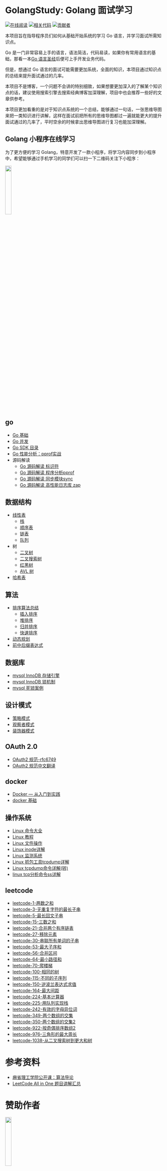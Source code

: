 # GolangStudy: Golang 面试学习

[![在线阅读](https://badgen.net/badge/page/%E5%9C%A8%E7%BA%BF%E9%98%85%E8%AF%BB?icon=github&label)](https://cnymw.github.io/GolangStudy)
[![相关代码](https://badgen.net/badge/icon/%E7%9B%B8%E5%85%B3%E4%BB%A3%E7%A0%81?icon=github&label)](https://github.com/cnymw/learnGo)
[![贡献者](https://badgen.net/github/contributors/cnymw/GolangStudy)](https://github.com/cnymw/GolangStudy/graphs/contributors)

本项目旨在指导程序员们如何从基础开始系统的学习 Go 语言，并学习面试所需知识点。

Go 是一门非常容易上手的语言，语法简洁，代码易读，如果你有常用语言的基础，那看一本[Go 语言圣经](https://docs.hacknode.org/gopl-zh/index.html)后便可上手开发业务代码。

但是，想通过 Go 语言的面试可能需要更加系统，全面的知识，本项目通过知识点的总结来提升面试通过的几率。

本项目不是博客，一个问题不会讲的特别细致，如果想要更加深入的了解某个知识点的话，建议使用搜索引擎去搜索经典博客加深理解，项目中也会推荐一些好的文章供参考。

本项目更加看重的是对于知识点系统的一个总结，能够通过一句话，一张思维导图来把一类知识进行讲解，这样在面试前把所有的思维导图都过一遍就能更大的提升面试通过的几率了，平时空余的时候拿出思维导图进行复习也能加深理解。

## Golang 小程序在线学习

为了更方便的学习 Golang，特意开发了一款小程序，将学习内容同步到小程序中，希望能够通过手机学习的同学们可以扫一下二维码关注下小程序：

<img src="https://cnymw.github.io/GolangStudy/docs/img/首页-小程序.jpg" width="20%"/>

## go

- [Go 基础](/docs/go-基础.md)
- [Go 并发](/docs/go-并发.md)
- [Go SDK 目录](https://cloud.tencent.com/developer/doc/1101)
- [Go 性能分析：pprof实战](https://blog.wolfogre.com/posts/go-ppof-practice/)
- 源码解读
  - [Go 源码解读 标识符](/docs/go-源码解读-标识符.md)
  - [Go 源码解读 程序分析pprof](/docs/go-源码解读-程序分析pprof.md)
  - [Go 源码解读 同步模块sync](/docs/go-源码解读-同步sync-mutex.md)
  - [Go 源码解读 高性能日志库 zap](/docs/go-zap.md)
  

## 数据结构

- [线性表](/docs/数据结构-线性表.md)
    - [栈](/docs/数据结构-栈.md)
    - [顺序表](/docs/数据结构-顺序表.md)
    - [链表](/docs/数据结构-链表.md)
    - [队列](/docs/数据结构-队列.md)
- 树
    - [二叉树](/docs/数据结构-二叉树.md)
    - [二叉搜索树](/docs/数据结构-二叉搜索树.md)
    - [红黑树](/docs/数据结构-红黑树.md)
    - [AVL 树](/docs/数据结构-AVL树.md) 
- [哈希表](/docs/数据结构-哈希表.md)

## 算法

- [排序算法总结](/docs/算法-排序算法.md)
    - [插入排序](/docs/算法-插入排序.md)
    - [堆排序](/docs/算法-堆排序.md)
    - [归并排序](/docs/算法-归并排序.md)
    - [快速排序](/docs/算法-快速排序.md)
- [动态规划](/docs/算法-动态规划.md)
- [前中后缀表达式](/docs/算法-前中后缀表达式.md)

## 数据库

- [mysql InnoDB 存储引擎](/docs/数据库-InnoDB存储引擎.md)
- [mysql InnoDB 锁机制](/docs/数据库-mysql-innodb锁机制.md)
- [mysql 死锁案例](https://github.com/aneasystone/mysql-deadlocks)


## 设计模式

- [策略模式](/docs/设计模式-策略模式.md)
- [观察者模式](/docs/设计模式-观察者模式.md)
- [装饰器模式](/docs/设计模式-装饰器模式.md)

## OAuth 2.0

- [OAuth2 规范-rfc6749](/docs/oauth2-rfc6749.md)
- [OAuth2 规范中文翻译](https://github.com/jeansfish/RFC6749.zh-cn/blob/master/SUMMARY.md)

## docker

- [Docker — 从入门到实践](https://vuepress.mirror.docker-practice.com)
- [docker 基础](/docs/docker-docker基础.md)

## 操作系统

- [Linux 命令大全](https://man.linuxde.net)
- [Linux 教程](https://www.runoob.com/linux/linux-tutorial.html)
- [Linux 文件操作](/docs/linux-文件操作.md)
- [Linux inode详解](https://www.cnblogs.com/llife/p/11470668.html)
- [Linux 监测系统](/docs/linux-监测系统.md)
- [Linux 抓包工具tcpdump详解](/docs/linux-抓包命令tcpdump.md)
- [Linux tcpdump命令详解(转)](https://www.cnblogs.com/ggjucheng/archive/2012/01/14/2322659.html)
- [linux tcp分析命令ss详解](/docs/linux-tcp分析命令ss.md)

## leetcode

- [leetcode-1-两数之和](/docs/leetcode-1-两数之和.md)
- [leetcode-3-无重复字符的最长子串](/docs/leetcode-3-无重复字符的最长子串.md)
- [leetcode-5-最长回文子串](/docs/leetcode-5-最长回文子串.md)
- [leetcode-15-三数之和](/docs/leetcode-15-三数之和.md)
- [leetcode-21-合并两个有序链表](/docs/leetcode-21-合并两个有序链表.md)
- [leetcode-27-移除元素](/docs/leetcode-27-移除元素.md)
- [leetcode-30-串联所有单词的子串](/docs/leetcode-30-串联所有单词的子串.md)
- [leetcode-53-最大子序和](/docs/leetcode-53-最大子序和.md)
- [leetcode-56-合并区间](/docs/leetcode-56-合并区间.md)
- [leetcode-64-最小路径和](/docs/leetcode-64-最小路径和.md)
- [leetcode-70-爬楼梯](/docs/leetcode-70-爬楼梯.md)
- [leetcode-100-相同的树](/docs/leetcode-100-相同的树.md)
- [leetcode-115-不同的子序列](/docs/leetcode-115-不同的子序列.md)
- [leetcode-150-逆波兰表达式求值](/docs/leetcode-150-逆波兰表达式求值.md)
- [leetcode-164-最大间距](/docs/leetcode-164-最大间距.md)
- [leetcode-224-基本计算器](/docs/leetcode-224-基本计算器.md)
- [leetcode-225-用队列实现栈](/docs/leetcode-225-用队列实现栈.md)
- [leetcode-242-有效的字母异位词](/docs/leetcode-242-有效的字母异位词.md)
- [leetcode-349-两个数组的交集](/docs/leetcode-349-两个数组的交集.md)
- [leetcode-350-两个数组的交集2](/docs/leetcode-350-两个数组的交集2.md)
- [leetcode-922-按奇偶排序数组2](/docs/leetcode-922-按奇偶排序数组2.md)
- [leetcode-976-三角形的最大周长](/docs/leetcode-976-三角形的最大周长.md)
- [leetcode-1038-从二叉搜索树到更大和树](/docs/leetcode-1038-从二叉搜索树到更大和树.md)

# 参考资料
- [麻省理工学院公开课：算法导论](http://open.163.com/special/opencourse/algorithms.html)
- [LeetCode All in One 题目讲解汇总](https://github.com/grandyang/leetcode)

# 赞助作者

<img src="https://cnymw.github.io/GolangStudy/docs/img/首页-688.png" width="20%"/>

# 公众号

<img src="https://cnymw.github.io/GolangStudy/docs/img/首页-wechat.jpg" width="20%"/>

# 联系作者

欢迎大家指出不足，如有任何疑问，请邮件联系 benjaminymw at foxmail dot com 或者直接修复并提交 Pull Request。